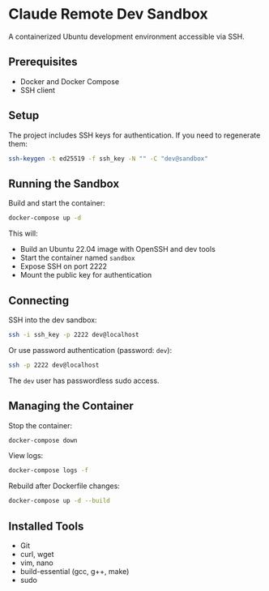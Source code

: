 # Claude Remote Dev Sandbox

A containerized Ubuntu development environment accessible via SSH.

## Prerequisites

- Docker and Docker Compose
- SSH client

## Setup

The project includes SSH keys for authentication. If you need to regenerate
them:

```bash
ssh-keygen -t ed25519 -f ssh_key -N "" -C "dev@sandbox"
```

## Running the Sandbox

Build and start the container:

```bash
docker-compose up -d
```

This will:

- Build an Ubuntu 22.04 image with OpenSSH and dev tools
- Start the container named `sandbox`
- Expose SSH on port 2222
- Mount the public key for authentication

## Connecting

SSH into the dev sandbox:

```bash
ssh -i ssh_key -p 2222 dev@localhost
```

Or use password authentication (password: `dev`):

```bash
ssh -p 2222 dev@localhost
```

The `dev` user has passwordless sudo access.

## Managing the Container

Stop the container:

```bash
docker-compose down
```

View logs:

```bash
docker-compose logs -f
```

Rebuild after Dockerfile changes:

```bash
docker-compose up -d --build
```

## Installed Tools

- Git
- curl, wget
- vim, nano
- build-essential (gcc, g++, make)
- sudo
